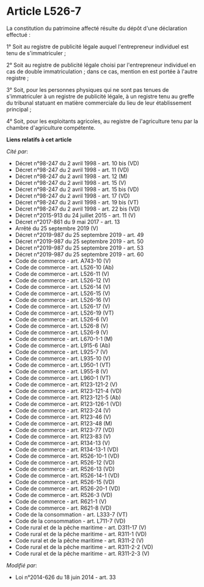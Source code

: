 # Article L526-7

La constitution du patrimoine affecté résulte du dépôt d'une déclaration effectué : 

1° Soit au registre de publicité légale auquel l'entrepreneur individuel est tenu de s'immatriculer ; 

2° Soit au registre de publicité légale choisi par l'entrepreneur individuel en cas de double immatriculation ; dans ce cas,
mention en est portée à l'autre registre ; 

3° Soit, pour les personnes physiques qui ne sont pas tenues de s'immatriculer à un registre de publicité légale, à un
registre tenu au greffe du tribunal statuant en matière commerciale du lieu de leur établissement principal ;

4° Soit, pour les exploitants agricoles, au registre de l'agriculture tenu par la chambre d'agriculture compétente.

**Liens relatifs à cet article**

_Cité par_:

  - Décret n°98-247 du 2 avril 1998 - art. 10 bis (VD)
  - Décret n°98-247 du 2 avril 1998 - art. 11 (VD)
  - Décret n°98-247 du 2 avril 1998 - art. 12 (M)
  - Décret n°98-247 du 2 avril 1998 - art. 15 (V)
  - Décret n°98-247 du 2 avril 1998 - art. 15 bis (VD)
  - Décret n°98-247 du 2 avril 1998 - art. 17 (VD)
  - Décret n°98-247 du 2 avril 1998 - art. 19 bis (VT)
  - Décret n°98-247 du 2 avril 1998 - art. 22 bis (VD)
  - Décret n°2015-913 du 24 juillet 2015 - art. 11 (V)
  - Décret n°2017-861 du 9 mai 2017 - art. 13
  - Arrêté du 25 septembre 2019 (V)
  - Décret n°2019-987 du 25 septembre 2019 - art. 49
  - Décret n°2019-987 du 25 septembre 2019 - art. 50
  - Décret n°2019-987 du 25 septembre 2019 - art. 53
  - Décret n°2019-987 du 25 septembre 2019 - art. 60
  - Code de commerce - art. A743-10 (V)
  - Code de commerce - art. L526-10 (Ab)
  - Code de commerce - art. L526-11 (V)
  - Code de commerce - art. L526-12 (V)
  - Code de commerce - art. L526-14 (V)
  - Code de commerce - art. L526-15 (V)
  - Code de commerce - art. L526-16 (V)
  - Code de commerce - art. L526-17 (V)
  - Code de commerce - art. L526-19 (VT)
  - Code de commerce - art. L526-6 (V)
  - Code de commerce - art. L526-8 (V)
  - Code de commerce - art. L526-9 (V)
  - Code de commerce - art. L670-1-1 (M)
  - Code de commerce - art. L915-6 (Ab)
  - Code de commerce - art. L925-7 (V)
  - Code de commerce - art. L935-10 (V)
  - Code de commerce - art. L950-1 (VT)
  - Code de commerce - art. L955-8 (V)
  - Code de commerce - art. L960-1 (VT)
  - Code de commerce - art. R123-121-2 (V)
  - Code de commerce - art. R123-121-4 (VD)
  - Code de commerce - art. R123-121-5 (Ab)
  - Code de commerce - art. R123-126-1 (VD)
  - Code de commerce - art. R123-24 (V)
  - Code de commerce - art. R123-46 (V)
  - Code de commerce - art. R123-48 (M)
  - Code de commerce - art. R123-77 (VD)
  - Code de commerce - art. R123-83 (V)
  - Code de commerce - art. R134-13 (V)
  - Code de commerce - art. R134-13-1 (VD)
  - Code de commerce - art. R526-10-1 (VD)
  - Code de commerce - art. R526-12 (VD)
  - Code de commerce - art. R526-13 (VD)
  - Code de commerce - art. R526-14-1 (VD)
  - Code de commerce - art. R526-15 (VD)
  - Code de commerce - art. R526-20-1 (VD)
  - Code de commerce - art. R526-3 (VD)
  - Code de commerce - art. R621-1 (V)
  - Code de commerce - art. R621-8 (VD)
  - Code de la consommation - art. L333-7 (VT)
  - Code de la consommation - art. L711-7 (VD)
  - Code rural et de la pêche maritime - art. D311-17 (V)
  - Code rural et de la pêche maritime - art. R311-1 (VD)
  - Code rural et de la pêche maritime - art. R311-2 (V)
  - Code rural et de la pêche maritime - art. R311-2-2 (VD)
  - Code rural et de la pêche maritime - art. R311-2-3 (V)

_Modifié par_:

  - Loi n°2014-626 du 18 juin 2014 - art. 33
